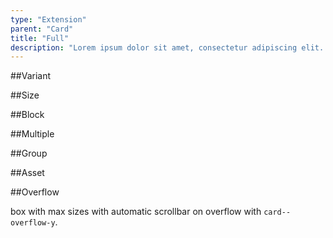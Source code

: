 ```yaml
---
type: "Extension"
parent: "Card"
title: "Full"
description: "Lorem ipsum dolor sit amet, consectetur adipiscing elit. Nunc tempus laoreet leo sit amet iaculis."
---
```


##Variant

<demo>
  <demovanilla src="inline/extension/card/full-variant">
  </demovanilla>
</demo>

##Size

<demo>
  <demovanilla src="inline/extension/card/full-size">
  </demovanilla>
</demo>

##Block

<demo>
  <demovanilla src="inline/extension/card/full-block">
  </demovanilla>
</demo>

##Multiple

<demo>
  <demovanilla src="inline/extension/card/full-multiple">
  </demovanilla>
</demo>

##Group

<demo>
  <demovanilla src="inline/extension/card/full-group">
  </demovanilla>
</demo>

##Asset

<demo>
  <demovanilla src="inline/extension/card/full-asset">
  </demovanilla>
</demo>

##Overflow

box with max sizes with automatic scrollbar on overflow with `card--overflow-y`.

<demo>
  <demovanilla src="inline/extension/card/full-overflow-y">
  </demovanilla>
</demo>
